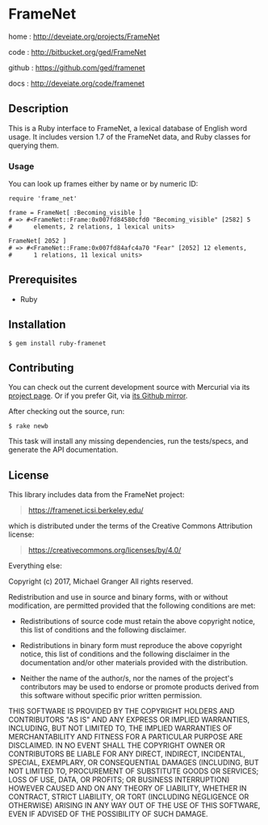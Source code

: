 # FrameNet

home
: http://deveiate.org/projects/FrameNet

code
: http://bitbucket.org/ged/FrameNet

github
: https://github.com/ged/framenet

docs
: http://deveiate.org/code/framenet


## Description

This is a Ruby interface to FrameNet, a lexical database of English word usage. It
includes version 1.7 of the FrameNet data, and Ruby classes for querying them.

### Usage

You can look up frames either by name or by numeric ID:

    require 'frame_net'
    
    frame = FrameNet[ :Becoming_visible ]
    # => #<FrameNet::Frame:0x007fd84580cfd0 "Becoming_visible" [2582] 5 
    #      elements, 2 relations, 1 lexical units>

    FrameNet[ 2052 ]
    # => #<FrameNet::Frame:0x007fd84afc4a70 "Fear" [2052] 12 elements, 
    #      1 relations, 11 lexical units>



## Prerequisites

* Ruby


## Installation

    $ gem install ruby-framenet


## Contributing

You can check out the current development source with Mercurial via its
[project page](http://bitbucket.org/ged/framenet). Or if you prefer Git, via
[its Github mirror](https://github.com/ged/framenet).

After checking out the source, run:

    $ rake newb

This task will install any missing dependencies, run the tests/specs,
and generate the API documentation.


## License

This library includes data from the FrameNet project:

> https://framenet.icsi.berkeley.edu/

which is distributed under the terms of the Creative Commons Attribution
license:

> https://creativecommons.org/licenses/by/4.0/

Everything else:

Copyright (c) 2017, Michael Granger
All rights reserved.

Redistribution and use in source and binary forms, with or without
modification, are permitted provided that the following conditions are met:

* Redistributions of source code must retain the above copyright notice,
  this list of conditions and the following disclaimer.

* Redistributions in binary form must reproduce the above copyright notice,
  this list of conditions and the following disclaimer in the documentation
  and/or other materials provided with the distribution.

* Neither the name of the author/s, nor the names of the project's
  contributors may be used to endorse or promote products derived from this
  software without specific prior written permission.

THIS SOFTWARE IS PROVIDED BY THE COPYRIGHT HOLDERS AND CONTRIBUTORS "AS IS"
AND ANY EXPRESS OR IMPLIED WARRANTIES, INCLUDING, BUT NOT LIMITED TO, THE
IMPLIED WARRANTIES OF MERCHANTABILITY AND FITNESS FOR A PARTICULAR PURPOSE ARE
DISCLAIMED. IN NO EVENT SHALL THE COPYRIGHT OWNER OR CONTRIBUTORS BE LIABLE
FOR ANY DIRECT, INDIRECT, INCIDENTAL, SPECIAL, EXEMPLARY, OR CONSEQUENTIAL
DAMAGES (INCLUDING, BUT NOT LIMITED TO, PROCUREMENT OF SUBSTITUTE GOODS OR
SERVICES; LOSS OF USE, DATA, OR PROFITS; OR BUSINESS INTERRUPTION) HOWEVER
CAUSED AND ON ANY THEORY OF LIABILITY, WHETHER IN CONTRACT, STRICT LIABILITY,
OR TORT (INCLUDING NEGLIGENCE OR OTHERWISE) ARISING IN ANY WAY OUT OF THE USE
OF THIS SOFTWARE, EVEN IF ADVISED OF THE POSSIBILITY OF SUCH DAMAGE.


